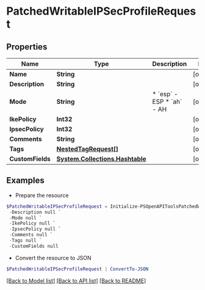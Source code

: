 # PatchedWritableIPSecProfileRequest
## Properties

Name | Type | Description | Notes
------------ | ------------- | ------------- | -------------
**Name** | **String** |  | [optional] 
**Description** | **String** |  | [optional] 
**Mode** | **String** | * &#x60;esp&#x60; - ESP * &#x60;ah&#x60; - AH | [optional] 
**IkePolicy** | **Int32** |  | [optional] 
**IpsecPolicy** | **Int32** |  | [optional] 
**Comments** | **String** |  | [optional] 
**Tags** | [**NestedTagRequest[]**](NestedTagRequest.md) |  | [optional] 
**CustomFields** | [**System.Collections.Hashtable**](AnyType.md) |  | [optional] 

## Examples

- Prepare the resource
```powershell
$PatchedWritableIPSecProfileRequest = Initialize-PSOpenAPIToolsPatchedWritableIPSecProfileRequest  -Name null `
 -Description null `
 -Mode null `
 -IkePolicy null `
 -IpsecPolicy null `
 -Comments null `
 -Tags null `
 -CustomFields null
```

- Convert the resource to JSON
```powershell
$PatchedWritableIPSecProfileRequest | ConvertTo-JSON
```

[[Back to Model list]](../README.md#documentation-for-models) [[Back to API list]](../README.md#documentation-for-api-endpoints) [[Back to README]](../README.md)

